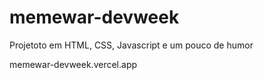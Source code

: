# memewar-devweek

Projetoto em HTML, CSS, Javascript e um pouco de humor

memewar-devweek.vercel.app
